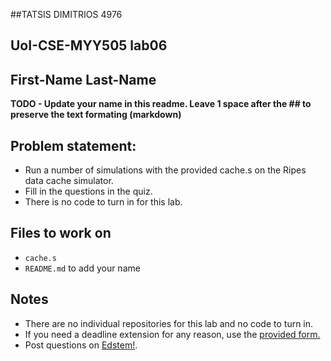 ##TATSIS DIMITRIOS 4976

## UoI-CSE-MYY505 lab06

## First-Name Last-Name

**TODO - Update your name in this readme. Leave 1 space after the ## to preserve the text formating (markdown)**


## Problem statement:
* Run a number of simulations with the provided cache.s on the Ripes data cache simulator.
* Fill in the questions in the quiz.
* There is no code to turn in for this lab.

## Files to work on
* `cache.s` 
* `README.md` to add your name
      
## Notes
* There are no individual repositories for this lab and no code to turn in.
* If you need a deadline extension for any reason, use the [provided form.](https://forms.gle/zH4BnL5TvYBdvMYK9)
* Post questions on [Edstem!](https://edstem.org/us/courses/28701/discussion/).
